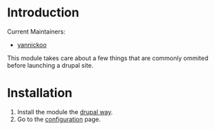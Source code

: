 # Introduction

Current Maintainers:

* [yannickoo](https://www.drupal.org/u/yannickoo)

This module takes care about a few things that are commonly ommited
before launching a drupal site.

# Installation

1. Install the module the [drupal way].
2. Go to the [configuration] page.

[drupal way]: http://drupal.org/documentation/install/modules-themes/modules-7
[configuration]: /admin/config/system/final-polish
